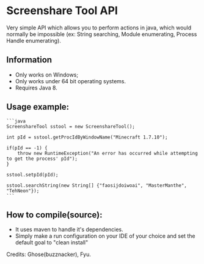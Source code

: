 # Screenshare Tool API
Very simple API which allows you to perform actions in java, which would normally be impossible (ex: String searching, Module enumerating, Process Handle enumerating).

## Information
- Only works on Windows;
- Only works under 64 bit operating systems.
- Requires Java 8.

## Usage example:

	```java
	ScreenshareTool sstool = new ScreenshareTool();
	
	int pId = sstool.getProcIdByWindowName("Minecraft 1.7.10");
	
	if(pId == -1) {
		throw new RuntimeException("An error has occurred while attempting to get the process' pId");
	}
	
	sstool.setpId(pId);
	
	sstool.searchString(new String[] {"faosijdoiwoai", "MasterManthe", "TehNeon"});
	```

## How to compile(source):
- It uses maven to handle it's dependencies.
- Simply make a run configuration on your IDE of your choice and set the default goal to "clean install"

Credits: Ghose(buzznacker), Fyu.

